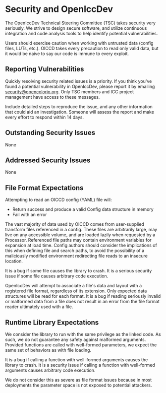 <!-- SPDX-License-Identifier: ICC-License -->
<!-- Copyright Contributors to the OpenIccDev Project. -->

# Security and OpenIccDev

The OpenIccDev Technical Steering Committee (TSC) takes security very
seriously. We strive to design secure software, and utilize continuous 
integration and code analysis tools to help identify potential 
vulnerabilities.

Users should exercise caution when working with untrusted data (config files, 
LUTs, etc.). OICCD takes every precaution to read only valid data, but it 
would be naive to say our code is immune to every exploit.

## Reporting Vulnerabilities

Quickly resolving security related issues is a priority. If you think
you've found a potential vulnerability in OpenIccDev, please report it by
emailing security@opencolorio.org. Only TSC members and ICC project
management have access to these messages.

Include detailed steps to reproduce the issue, and any other information that
could aid an investigation. Someone will assess the report and make every
effort to respond within 14 days.

## Outstanding Security Issues

None

## Addressed Security Issues

None

## File Format Expectations

Attempting to read an OICCD config (YAML) file will:
* Return success and produce a valid Config data structure in memory
* Fail with an error

The vast majority of data used by OICCD comes from user-supplied transform 
files referenced in a config. These files are arbitrarily large, may live 
on any accessible volume, and are loaded lazily when requested by a Processor. 
Referenced file paths may contain environment variables for expansion at load 
time. Config authors should consider the implications of this when defining 
file and search paths, to avoid the possibility of a maliciously modified 
environment redirecting file reads to an insecure location.

It is a bug if some file causes the library to crash. It is a serious
security issue if some file causes arbitrary code execution.

OpenIccDev will attempt to associate a file's data and layout with a 
registered file format, regardless of its extension. Only expected data 
structures will be read for each format. It is a bug if reading seriously 
invalid or malformed data from a file does not result in an error from the 
file format reader ultimately used with a file.

## Runtime Library Expectations

We consider the library to run with the same privilege as the linked
code. As such, we do not guarantee any safety against malformed arguments. 
Provided functions are called with well-formed parameters, we expect the same 
set of behaviors as with file loading.

It is a bug if calling a function with well-formed arguments causes the 
library to crash. It is a security issue if calling a function with 
well-formed arguments causes arbitrary code execution.

We do not consider this as severe as file format issues because in most 
deployments the parameter space is not exposed to potential attackers.